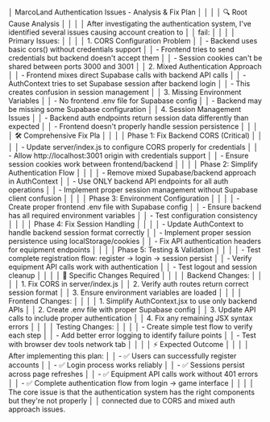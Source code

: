   │ MarcoLand Authentication Issues - Analysis & Fix Plan                                                      │
     │                                                                                                            │
     │ 🔍 Root Cause Analysis                                                                                     │
     │                                                                                                            │
     │ After investigating the authentication system, I've identified several issues causing account creation to  │
     │ fail:                                                                                                      │
     │                                                                                                            │
     │ Primary Issues:                                                                                            │
     │                                                                                                            │
     │ 1. CORS Configuration Problem                                                                              │
     │   - Backend uses basic cors() without credentials support                                                  │
     │   - Frontend tries to send credentials but backend doesn't accept them                                     │
     │   - Session cookies can't be shared between ports 3000 and 3001                                            │
     │ 2. Mixed Authentication Approach                                                                           │
     │   - Frontend mixes direct Supabase calls with backend API calls                                            │
     │   - AuthContext tries to set Supabase session after backend login                                          │
     │   - This creates confusion in session management                                                           │
     │ 3. Missing Environment Variables                                                                           │
     │   - No frontend .env file for Supabase config                                                              │
     │   - Backend may be missing some Supabase configuration                                                     │
     │ 4. Session Management Issues                                                                               │
     │   - Backend auth endpoints return session data differently than expected                                   │
     │   - Frontend doesn't properly handle session persistence                                                   │
     │                                                                                                            │
     │ 🛠️ Comprehensive Fix Pla                                                                                   │
     │                                                                                                            │
     │ Phase 1: Fix Backend CORS (Critical)                                                                       │
     │                                                                                                            │
     │ - Update server/index.js to configure CORS properly for credentials                                        │
     │ - Allow http://localhost:3001 origin with credentials support                                              │
     │ - Ensure session cookies work between frontend/backend                                                     │
     │                                                                                                            │
     │ Phase 2: Simplify Authentication Flow                                                                      │
     │                                                                                                            │
     │ - Remove mixed Supabase/backend approach in AuthContext                                                    │
     │ - Use ONLY backend API endpoints for all auth operations                                                   │
     │ - Implement proper session management without Supabase client confusion                                    │
     │                                                                                                            │
     │ Phase 3: Environment Configuration                                                                         │
     │                                                                                                            │
     │ - Create proper frontend .env file with Supabase config                                                    │
     │ - Ensure backend has all required environment variables                                                    │
     │ - Test configuration consistency                                                                           │
     │                                                                                                            │
     │ Phase 4: Fix Session Handling                                                                              │
     │                                                                                                            │
     │ - Update AuthContext to handle backend session format correctly                                            │
     │ - Implement proper session persistence using localStorage/cookies                                          │
     │ - Fix API authentication headers for equipment endpoints                                                   │
     │                                                                                                            │
     │ Phase 5: Testing & Validation                                                                              │
     │                                                                                                            │
     │ - Test complete registration flow: register → login → session persist                                      │
     │ - Verify equipment API calls work with authentication                                                      │
     │ - Test logout and session cleanup                                                                          │
     │                                                                                                            │
     │ 🎯 Specific Changes Required                                                                               │
     │                                                                                                            │
     │ Backend Changes:                                                                                           │
     │                                                                                                            │
     │ 1. Fix CORS in server/index.js                                                                             │
     │ 2. Verify auth routes return correct session format                                                        │
     │ 3. Ensure environment variables are loaded                                                                 │
     │                                                                                                            │
     │ Frontend Changes:                                                                                          │
     │                                                                                                            │
     │ 1. Simplify AuthContext.jsx to use only backend APIs                                                       │
     │ 2. Create .env file with proper Supabase config                                                            │
     │ 3. Update API calls to include proper authentication                                                       │
     │ 4. Fix any remaining JSX syntax errors                                                                     │
     │                                                                                                            │
     │ Testing Changes:                                                                                           │
     │                                                                                                            │
     │ - Create simple test flow to verify each step                                                              │
     │ - Add better error logging to identify failure points                                                      │
     │ - Test with browser dev tools network tab                                                                  │
     │                                                                                                            │
     │ ⚡ Expected Outcome                                                                                         │
     │                                                                                                            │
     │ After implementing this plan:                                                                              │
     │ - ✅ Users can successfully register accounts                                                               │
     │ - ✅ Login process works reliably                                                                           │
     │ - ✅ Sessions persist across page refreshes                                                                 │
     │ - ✅ Equipment API calls work without 401 errors                                                            │
     │ - ✅ Complete authentication flow from login → game interface                                               │
     │                                                                                                            │
     │ The core issue is that the authentication system has the right components but they're not properly         │
     │ connected due to CORS and mixed auth approach issues.